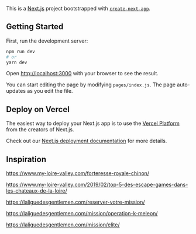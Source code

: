 This is a [Next.js](https://nextjs.org/) project bootstrapped with [`create-next-app`](https://github.com/vercel/next.js/tree/canary/packages/create-next-app).

## Getting Started

First, run the development server:

```bash
npm run dev
# or
yarn dev
```

Open [http://localhost:3000](http://localhost:3000) with your browser to see the result.

You can start editing the page by modifying `pages/index.js`. The page auto-updates as you edit the file.

## Deploy on Vercel

The easiest way to deploy your Next.js app is to use the [Vercel Platform](https://vercel.com/import?utm_medium=default-template&filter=next.js&utm_source=create-next-app&utm_campaign=create-next-app-readme) from the creators of Next.js.

Check out our [Next.js deployment documentation](https://nextjs.org/docs/deployment) for more details.

## Inspiration

https://www.my-loire-valley.com/forteresse-royale-chinon/

https://www.my-loire-valley.com/2019/02/top-5-des-escape-games-dans-les-chateaux-de-la-loire/

https://laliguedesgentlemen.com/reserver-votre-mission/

https://laliguedesgentlemen.com/mission/operation-k-meleon/

https://laliguedesgentlemen.com/mission/elite/
